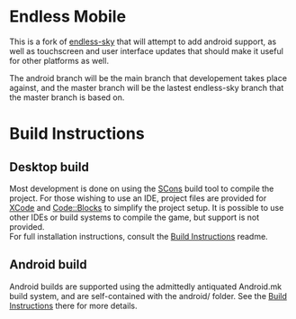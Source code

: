 # Endless Mobile

This is a fork of [endless-sky](https://endless-sky.github.io/) that will attempt to add android support, as well as touchscreen and user interface updates that should make it useful for other platforms as well. 

The android branch will be the main branch that developement takes place against, and the master branch will be the lastest endless-sky branch that the master branch is based on. 

# Build Instructions
## Desktop build
Most development is done on using the [SCons](https://scons.org/) build tool to compile the project. For those wishing to use an IDE, project files are provided for [XCode](https://developer.apple.com/xcode/) and [Code::Blocks](https://www.codeblocks.org/) to simplify the project setup. It is possible to use other IDEs or build systems to compile the game, but support is not provided.  
For full installation instructions, consult the [Build Instructions](https://github.com/thewierdnut/endless-mobile/blob/master/readme-developer.md) readme.
## Android build
Android builds are supported using the admittedly antiquated Android.mk build system, and are self-contained with the android/ folder. See the [Build Instructions](https://github.com/thewierdnut/endless-mobile/blob/master/android/build_instructions.md) there for more details.

